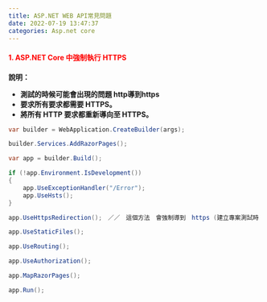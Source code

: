 ```yaml
---
title: ASP.NET WEB API常見問題
date: 2022-07-19 13:47:37
categories: Asp.net core 
---
```



#### <font color='red'>1. ASP.NET Core 中強制執行 HTTPS</font>

**說明：**
- **測試的時候可能會出現的問題 http導到https**
- **要求所有要求都需要 HTTPS。**
- **將所有 HTTP 要求都重新導向至 HTTPS。**

```C#
var builder = WebApplication.CreateBuilder(args);

builder.Services.AddRazorPages();

var app = builder.Build();

if (!app.Environment.IsDevelopment())
{
    app.UseExceptionHandler("/Error");
    app.UseHsts();
}

app.UseHttpsRedirection();　／／　這個方法　會強制導到　https (建立專案測試時 請先不要用)

app.UseStaticFiles();

app.UseRouting();

app.UseAuthorization();

app.MapRazorPages();

app.Run();
```